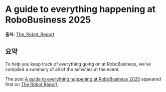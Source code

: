 # A guide to everything happening at RoboBusiness 2025

**출처:** [The_Robot_Report](https://www.therobotreport.com/a-guide-to-everything-happening-at-robobusiness-2025/)

## 요약
To help you keep track of everything going on at RoboBusiness, we’ve compiled a summary of all of the activities at the event.

The post [A guide to everything happening at RoboBusiness 2025](https://www.therobotreport.com/a-guide-to-everything-happening-at-robobusiness-2025/) appeared first on [The Robot Report](https://www.therobotreport.com).
